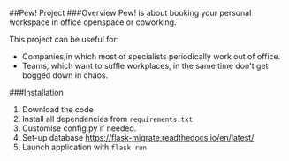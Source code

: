 ##Pew! Project
###Overview
Pew! is about booking your personal workspace in office openspace or coworking. 

This project can be useful for:
- Companies,in which most of specialists periodically work out of office.
- Teams, which want to suffle workplaces, in the same time don't get bogged down in chaos.

###Installation

1. Download the code
2. Install all dependencies from `requirements.txt`
3. Customise config.py if needed.
4. Set-up database https://flask-migrate.readthedocs.io/en/latest/
5. Launch application with `flask run`
